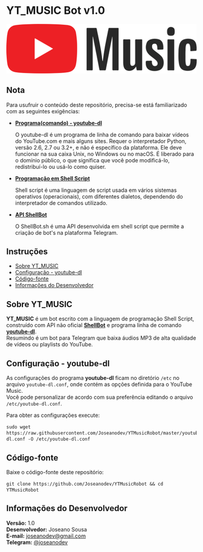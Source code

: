 # YT_MUSIC Bot v1.0

![Logo YouTube Music](youtube-music-logo.png)

## Nota

Para usufruir o conteúdo deste repositório, precisa-se está familiarizado com as seguintes exigências:

- **[Programa(comando) - youtube-dl](https://github.com/ytdl-org/youtube-dl)**

	O youtube-dl é um programa de linha de comando para baixar vídeos do YouTube.com e mais alguns sites. Requer o interpretador Python, versão 2.6, 2.7 ou 3.2+, e não é específico da plataforma. Ele deve funcionar na sua caixa Unix, no Windows ou no macOS. É liberado para o domínio público, o que significa que você pode modificá-lo, redistribuí-lo ou usá-lo como quiser.

- **[Programação em Shell Script](https://pt.m.wikipedia.org/wiki/Shell_script)**

	Shell script é uma linguagem de script usada em vários sistemas operativos (operacionais), com diferentes dialetos, dependendo do interpretador de comandos utilizado.

- **[API ShellBot](https://github.com/shellscriptx/shellbot)**

	O ShellBot.sh é uma API desenvolvida em shell script que permite a criação de bot's na plataforma Telegram.

## Instruções

- [Sobre YT_MUSIC](#Sobre-YT_MUSIC)
- [Configuração - youtube-dl](#Configuração---youtube-dl)
- [Código-fonte](#Código-fonte)
- [Informações do Desenvolvedor](#Informações-do-Desenvolvedor)

## Sobre YT_MUSIC

**YT_MUSIC** é um bot escrito com a linguagem de programação Shell Script, construído com API não oficial **[ShellBot](https://github.com/shellscriptx/shellbot)** e programa linha de comando **[youtube-dl](https://github.com/ytdl-org/youtube-dl)**.  
Resumindo é um bot para Telegram que baixa áudios MP3 de alta qualidade de vídeos ou playlists do YouTube.

## Configuração - youtube-dl

As configurações do programa **youtube-dl** ficam no diretório `/etc` no arquivo `youtube-dl.conf`, onde contém as opções definida para o YouTube Music.  
Você pode personalizar de acordo com sua preferência editando o arquivo `/etc/youtube-dl.conf`.

Para obter as configurações execute:

	sudo wget  https://raw.githubusercontent.com/Joseanodev/YTMusicRobot/master/youtube-dl.conf -O /etc/youtube-dl.conf

## Código-fonte

Baixe o código-fonte deste repositório:

	git clone https://github.com/Joseanodev/YTMusicRobot && cd YTMusicRobot

## Informações do Desenvolvedor

**Versão:** 1.0  
**Desenvolvedor:** Joseano Sousa  
**E-mail:** joseanodev@gmail.com  
**Telegram:** [@joseanodev](https://t.me/joseanodev)
